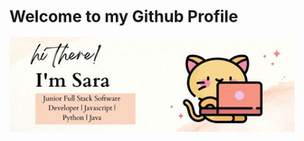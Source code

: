 # Welcome to my Github Profile

<img src="./Banner/Profile.jpg" alt="banner-that-says-I'm-Sara-junior-software-engineer">
